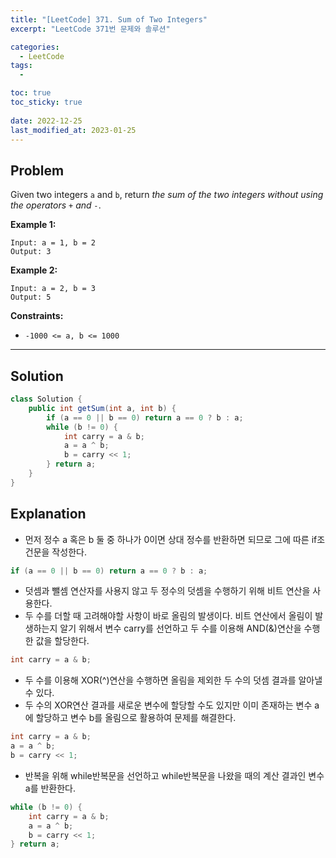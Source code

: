 ```yaml
---
title: "[LeetCode] 371. Sum of Two Integers"
excerpt: "LeetCode 371번 문제와 솔루션"

categories:
  - LeetCode
tags:
  - 

toc: true
toc_sticky: true
 
date: 2022-12-25
last_modified_at: 2023-01-25
---
```

## **Problem**
Given two integers `a` and `b`, return *the sum of the two integers without using the operators `+` and `-`*.

**Example 1:**
```
Input: a = 1, b = 2
Output: 3
```
**Example 2:**
```
Input: a = 2, b = 3
Output: 5
```
**Constraints:**
- `-1000 <= a, b <= 1000`

---
## **Solution**
```java
class Solution {
    public int getSum(int a, int b) {
        if (a == 0 || b == 0) return a == 0 ? b : a;
	    while (b != 0) {
	    	int carry = a & b;
	    	a = a ^ b;
	    	b = carry << 1;
	    } return a;
    }
}
```
## **Explanation**
- 먼저 정수 a 혹은 b 둘 중 하나가 0이면 상대 정수를 반환하면 되므로 그에 따른 if조건문을 작성한다.
```java
if (a == 0 || b == 0) return a == 0 ? b : a;
```
- 덧셈과 뺄셈 연산자를 사용지 않고 두 정수의 덧셈을 수행하기 위해 비트 연산을 사용한다.
- 두 수를 더할 때 고려해야할 사항이 바로 올림의 발생이다. 비트 연산에서 올림이 발생하는지 알기 위해서 변수 carry를 선언하고 두 수를 이용해 AND(&)연산을 수행 한 값을 할당한다.
```java
int carry = a & b;
```
- 두 수를 이용해 XOR(^)연산을 수행하면 올림을 제외한 두 수의 덧셈 결과를 알아낼 수 있다.
- 두 수의 XOR연산 결과를 새로운 변수에 할당할 수도 있지만 이미 존재하는 변수 a에 할당하고 변수 b를 올림으로 활용하여 문제를 해결한다.
```java
int carry = a & b;
a = a ^ b;
b = carry << 1;
```
- 반복을 위해 while반복문을 선언하고 while반복문을 나왔을 때의 계산 결과인 변수 a를 반환한다.
```java
while (b != 0) {
	int carry = a & b;
	a = a ^ b;
	b = carry << 1;
} return a;
```
